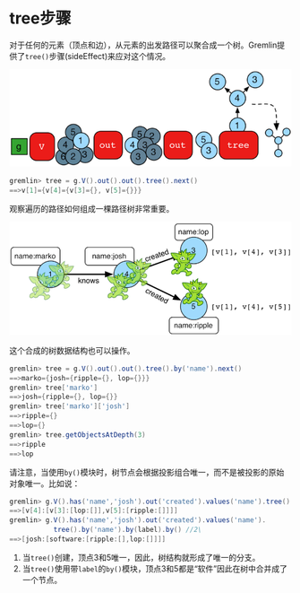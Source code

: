 # tree步骤

对于任何的元素（顶点和边），从元素的出发路径可以聚合成一个树。Gremlin提供了`tree()`步骤(sideEffect)来应对这个情况。

![](image/tree-step.png)

```groovy
gremlin> tree = g.V().out().out().tree().next()
==>v[1]={v[4]={v[3]={}, v[5]={}}}
```

观察遍历的路径如何组成一棵路径树非常重要。

![](image/tree-step2.png)

这个合成的树数据结构也可以操作。

```groovy
gremlin> tree = g.V().out().out().tree().by('name').next()
==>marko={josh={ripple={}, lop={}}}
gremlin> tree['marko']
==>josh={ripple={}, lop={}}
gremlin> tree['marko']['josh']
==>ripple={}
==>lop={}
gremlin> tree.getObjectsAtDepth(3)
==>ripple
==>lop
```

请注意，当使用`by()`模块时，树节点会根据投影组合唯一，而不是被投影的原始对象唯一。比如说：

```groovy
gremlin> g.V().has('name','josh').out('created').values('name').tree() //1\
==>[v[4]:[v[3]:[lop:[]],v[5]:[ripple:[]]]]
gremlin> g.V().has('name','josh').out('created').values('name').
           tree().by('name').by(label).by() //2\
==>[josh:[software:[ripple:[],lop:[]]]]
```

1. 当`tree()`创建，顶点3和5唯一，因此，树结构就形成了唯一的分支。
2. 当`tree()`使用带`label`的`by()`模块，顶点3和5都是“软件”因此在树中合并成了一个节点。

